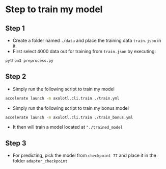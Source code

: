 # Step to train my model

## Step 1

- Create a folder named `./data` and place the training data `train.json` in it.
- First select 4000 data out for training from `train.json` by executing:

```bash
python3 preprocess.py
```

## Step 2

- Simply run the following script to train my model

```bash
accelerate launch -m axolotl.cli.train ./train.yml
```

- Simply run the following script to train my bonus model

```bash
accelerate launch -m axolotl.cli.train ./train_bonus.yml
```

- It then will train a model located at `"./trained_model`

## Step 3

- For predicting, pick the model from `checkpoint 77` and place it in the folder `adapter_checkpoint`
